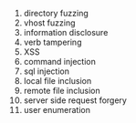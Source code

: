 
1. directory fuzzing
2. vhost fuzzing
3. information disclosure
4. verb tampering
5. XSS 
6. command injection
7. sql injection
8. local file inclusion
9. remote file inclusion
10. server side request forgery
11. user enumeration